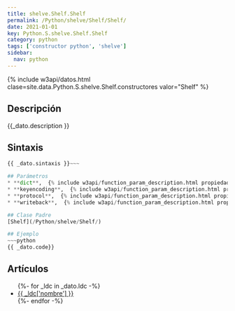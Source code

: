 ```yaml
---
title: shelve.Shelf.Shelf
permalink: /Python/shelve/Shelf/Shelf/
date: 2021-01-01
key: Python.S.shelve.Shelf.Shelf
category: python
tags: ['constructor python', 'shelve']
sidebar: 
  nav: python
---
```


{% include w3api/datos.html clase=site.data.Python.S.shelve.Shelf.constructores valor="Shelf" %}

## Descripción
{{_dato.description }}

## Sintaxis
~~~python
{{ _dato.sintaxis }}~~~

## Parámetros
* **dict**,  {% include w3api/function_param_description.html propiedad=site.data.Python.S.shelve.Shelf.Shelf valor="dict" %}
* **keyencoding**,  {% include w3api/function_param_description.html propiedad=site.data.Python.S.shelve.Shelf.Shelf valor="keyencoding" %}
* **protocol**,  {% include w3api/function_param_description.html propiedad=site.data.Python.S.shelve.Shelf.Shelf valor="protocol" %}
* **writeback**,  {% include w3api/function_param_description.html propiedad=site.data.Python.S.shelve.Shelf.Shelf valor="writeback" %}

## Clase Padre
[Shelf](/Python/shelve/Shelf/)

## Ejemplo
~~~python
{{ _dato.code}}
~~~

## Artículos
<ul>
{%- for _ldc in _dato.ldc -%}
   <li>
       <a href="{{_ldc['url'] }}">{{ _ldc['nombre'] }}</a>
   </li>
{%- endfor -%}
</ul>
